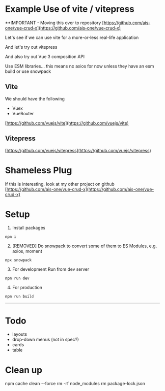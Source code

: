 # Example Use of vite / vitepress

**IMPORTANT - Moving this over to repository [https://github.com/ais-one/vue-crud-x](https://github.com/ais-one/vue-crud-x)

Let's see if we can use vite for a more-or-less real-life application

And let's try out vitepress

And also try out Vue 3 composition API

Use ESM libraries... this means no axios for now unless they have an esm build or use snowpack

## Vite

We should have the following
- Vuex
- VueRouter

[https://github.com/vuejs/vite](https://github.com/vuejs/vite)


## Vitepress 

[https://github.com/vuejs/vitepress](https://github.com/vuejs/vitepress)


# Shameless Plug

If this is interesting, look at my other project on github [https://github.com/ais-one/vue-crud-x](https://github.com/ais-one/vue-crud-x)


# Setup

1. Install packages

```
npm i
```

2. [REMOVED] Do snowpack to convert some of them to ES Modules, e.g. axios, moment

```
npx snowpack
```

3. For development Run from dev server

```
npm run dev
```

4. For production

```
npm run build
```

---

# Todo

- layouts
- drop-down menus (not in spec?)
- cards
- table

# Clean up

npm cache clean --force
rm -rf node_modules
rm package-lock.json
